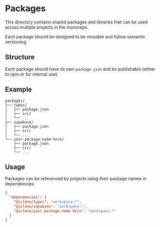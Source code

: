 # Packages

This directory contains shared packages and libraries that can be used across multiple projects in the monorepo.

Each package should be designed to be reusable and follow semantic versioning.

## Structure

Each package should have its own `package.json` and be publishable (either to npm or for internal use).

## Example

```
packages/
├── types/
│   ├── package.json
│   ├── src/
│   └── ...
├── supabase/
│   ├── package.json
│   ├── src/
│   └── ...
└── your-package-name-here/
    ├── package.json
    ├── src/
    └── ...
```

## Usage

Packages can be referenced by projects using their package names in dependencies:

```json
{
  "dependencies": {
    "@isleno/types": "workspace:*",
    "@isleno/supabase": "workspace:*",
    "@isleno/your-package-name-here": "workspace:*"
  }
}
``` 